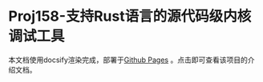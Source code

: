 # Proj158-支持Rust语言的源代码级内核调试工具

本文档使用docsify渲染完成，部署于[Github Pages](https://chenzhiy2001.github.io/code-debug/#/) 。点击即可查看该项目的介绍文档。
